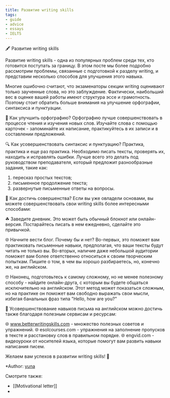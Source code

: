 ```yaml
---
title: Развитие writing skills
tags:
- guide
- advice
- essays
- IELTS
---
```

🖋 Развитие writing skills

Развитие writing skills - одна из популярных проблем среди тех, кто готовится поступать за границу. В этом посте мы более подробно рассмотрим проблемы, связанные с подготовкой к разделу writing, и представим несколько способов для улучшения этого навыка.

Многие ошибочно считают, что экзаменаторы секции writing оценивают только заученные слова, но это заблуждение. Фактически, наибольший вес в оценке вашей работы имеют структура эссе и грамотность. Поэтому стоит обратить больше внимания на улучшение орфографии, синтаксиса и пунктуации.

📝 Как улучшить орфографию?
Орфографию лучше совершенствовать в процессе чтения и изучения новых слов. Изучайте слова с помощью карточек - запоминайте их написание, практикуйтесь в их записи и в составлении предложений.

🔍 Как усовершенствовать синтаксис и пунктуацию?
Практика, практика и еще раз практика. Необходимо писать тексты, проверять их, находить и исправлять ошибки. Лучше всего это делать под руководством преподавателя, который предложит разнообразные задания, такие как:
1) пересказ простых текстов;
2) письменное продолжение текста;
3) развернутые письменные ответы на вопросы.

🧠 Как достичь совершенства?
Если вы уже овладели основами, вы можете совершенствовать свои writing skills более интересными способами:

☘ Заведите дневник. Это может быть обычный блокнот или онлайн-версия. Постарайтесь писать в нем ежедневно, сделайте это привычкой.

🌐 Начните вести блог. Почему бы и нет? Во-первых, это поможет вам практиковать письменные навыки, предполагая, что ваши тексты будут читать не только вы. Во-вторых, наличие даже небольшой аудитории поможет вам более ответственно относиться к своим творческим попыткам. Пишите о том, в чем вы хорошо разбираетесь, но, конечно же, на английском.

🤓 Наконец, подготовьтесь к самому сложному, но не менее полезному способу - найдите онлайн-друга, с которым вы будете общаться исключительно на английском. Этот метод может показаться сложным, но на практике он поможет вам свободно выражать свои мысли, избегая банальных фраз типа "Hello, how are you?"

💯 Усовершенствование навыков письма на английском можно достичь также благодаря полезным сервисам и ресурсам:

🌐 www.betterwritingskills.com - множество полезных советов и упражнений.
🌐 esolcourses.com - упражнения на заполнение пропусков в тексте и расстановку слов в правильном порядке.
🌐 engvid.com - видеоуроки от носителей языка, которые помогут вам развить навыки написания писем.

Желаем вам успехов в развитии writing skills! 💖

*Author: [yuna](https://t.me/auilt)

Смотрите также:
- [[Motivational letter]]
- 





